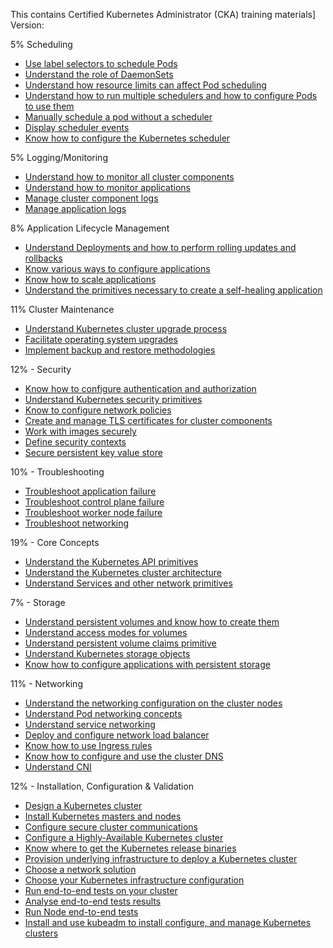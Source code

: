 This contains Certified Kubernetes Administrator (CKA) training materials] 
Version: 

5% Scheduling
- [Use label selectors to schedule Pods](cka/5_Scheduling/Use-label-selectors-to-schedule-Pods/readme.md)
- [Understand the role of DaemonSets](cka/5_Scheduling/Understand-the-role-of-DaemonSets/readme.md)
- [Understand how resource limits can affect Pod scheduling](cka/5_Scheduling/Understand-how-resource-limits-can-affect-Pod-scheduling/readme.md)
- [Understand how to run multiple schedulers and how to configure Pods to use them](cka/5_Scheduling/Understand-how-to-run-multiple-schedulers-and-how-to-configure-Pods-to-use-them/readme.md)
- [Manually schedule a pod without a scheduler](cka/5_Scheduling/Manually-schedule-a-pod-without-a-scheduler/readme.md)
- [Display scheduler events](cka/5_Scheduling/Display-scheduler-events/readme.md)
- [Know how to configure the Kubernetes scheduler](cka/5_Scheduling/Know-how-to-configure-the-Kubernetes-scheduler/readme.md)

5% Logging/Monitoring
- [Understand how to monitor all cluster components](cka/5_Logging_Monitoring/Understand-how-to-monitor-all-cluster-components/readme.md)
- [Understand how to monitor applications](cka/5_Logging_Monitoring/Understand-how-to-monitor-applications/readme.md)
- [Manage cluster component logs](cka/5_Logging_Monitoring/Manage-cluster-component-logs/readme.md)
- [Manage application logs](cka/5_Logging_Monitoring/Manage-application-logs/readme.md)

8% Application Lifecycle Management
- [Understand Deployments and how to perform rolling updates and rollbacks](cka/8_Application_Lifecycle_Management/Understand-Deployments-and-how-to-perform-rolling-updates-and-rollbacks/readme.md)
- [Know various ways to configure applications](cka/8_Application_Lifecycle_Management/Know-various-ways-to-configure-applications/readme.md)
- [Know how to scale applications](cka/8_Application_Lifecycle_Management/Know-how-to-scale-applications/readme.md)
- [Understand the primitives necessary to create a self-healing application](cka/8_Application_Lifecycle_Management/Understand-the-primitives-necessary-to-create-a-self-healing-application/readme.md)

11% Cluster Maintenance
- [Understand Kubernetes cluster upgrade process](cka/11_Cluster_Maintenance/Understand-Kubernetes-cluster-upgrade-process/readme.md)
- [Facilitate operating system upgrades](cka/11_Cluster_Maintenance/Facilitate-operating-system-upgrades/readme.md)
- [Implement backup and restore methodologies](cka/11_Cluster_Maintenance/Implement-backup-and-restore-methodologies/readme.md)

12% - Security
- [Know how to configure authentication and authorization](cka/12_Security/Know-how-to-configure-authentication-and-authorization/readme.md)
- [Understand Kubernetes security primitives](cka/12_Security/Understand-Kubernetes-security-primitives/readme.md)
- [Know to configure network policies](cka/12_Security/Know-to-configure-network-policies/readme.md)
- [Create and manage TLS certificates for cluster components](cka/12_Security/Create-and-manage-TLS-certificates-for-cluster-components/readme.md)
- [Work with images securely](cka/12_Security/Work-with-images-securely/readme.md)
- [Define security contexts](cka/12_Security/Define-security-contexts/readme.md)
- [Secure persistent key value store](cka/12_Security/Secure-persistent-key-value-store/readme.md)

10% - Troubleshooting 
- [Troubleshoot application failure](cka/10_Troubleshooting/Troubleshoot-application-failure/readme.md)
- [Troubleshoot control plane failure](cka/10_Troubleshooting/Troubleshoot-control-plane-failure/readme.md)
- [Troubleshoot worker node failure](cka/10_Troubleshooting/Troubleshoot-worker-node-failure/readme.md)
- [Troubleshoot networking](cka/10_Troubleshooting/Troubleshoot-networking/readme.md)

19% - Core Concepts
- [Understand the Kubernetes API primitives](cka/19_Core_Concepts/Understand-the-Kubernetes-API-primitives/readme.md)
- [Understand the Kubernetes cluster architecture](cka/19_Core_Concepts/Understand-the-Kubernetes-cluster-architecture/readme.md)
- [Understand Services and other network primitives](cka/19_Core_Concepts/Understand-Services-and-other-network-primitives/readme.md)


7% - Storage
- [Understand persistent volumes and know how to create them](cka/7_Storage/Understand-persistent-volumes-and-know-how-to-create-them/readme.md)
- [Understand access modes for volumes](cka/7_Storage/Understand-access-modes-for-volumes/readme.md)
- [Understand persistent volume claims primitive](cka/7_Storage/Understand-persistent-volume-claims-primitive/readme.md)
- [Understand Kubernetes storage objects](cka/7_Storage/Understand-Kubernetes-storage-objects/readme.md)
- [Know how to configure applications with persistent storage](cka/7_Storage/Know-how-to-configure-applications-with-persistent-storage/readme.md)

11% - Networking
- [Understand the networking configuration on the cluster nodes](cka/11_Networking/Understand-the-networking-configuration-on-the-cluster-nodes/readme.md)
- [Understand Pod networking concepts](cka/11_Networking/Understand-Pod-networking-concepts/readme.md)
- [Understand service networking](cka/11_Networking/Understand-service-networking/readme.md)
- [Deploy and configure network load balancer](cka/11_Networking/Deploy-and-configure-network-load-balancer/readme.md)
- [Know how to use Ingress rules](cka/11_Networking/Know-how-to-use-Ingress-rules/readme.md)
- [Know how to configure and use the cluster DNS](cka/11_Networking/Know-how-to-configure-and-use-the-cluster-DNS/readme.md)
- [Understand CNI](cka/11_Networking/Understand-CNI/readme.md)


12% - Installation, Configuration & Validation
- [Design a Kubernetes cluster](cka/12_Installation_configuration_validation/Design-a-Kubernetes-cluster/readme.md)
- [Install Kubernetes masters and nodes](cka/12_Installation_configuration_validation/Install-Kubernetes-masters-and-nodes/readme.md)
- [Configure secure cluster communications](cka/12_Installation_configuration_validation/Configure-secure-cluster-communications/readme.md)
- [Configure a Highly-Available Kubernetes cluster](cka/12_Installation_configuration_validation/Configure-a-Highly-Available-Kubernetes-cluster/readme.md)
- [Know where to get the Kubernetes release binaries](cka/12_Installation_configuration_validation/Know-where-to-get-the-Kubernetes-release-binaries/readme.md)
- [Provision underlying infrastructure to deploy a Kubernetes cluster](cka/12_Installation_configuration_validation/Provision-underlying-infrastructure-to-deploy-a-Kubernetes-cluster/readme.md)
- [Choose a network solution](cka/12_Installation_configuration_validation/Choose-a-network-solution/readme.md)
- [Choose your Kubernetes infrastructure configuration](cka/12_Installation_configuration_validation/Choose-your-Kubernetes-infrastructure-configuration/readme.md)
- [Run end-to-end tests on your cluster](cka/12_Installation_configuration_validation/Run-end-to-end-tests-on-your-cluster/readme.md)
- [Analyse end-to-end tests results](cka/12_Installation_configuration_validation/Analyse-end-to-end-tests-results/readme.md)
- [Run Node end-to-end tests](cka/12_Installation_configuration_validation/Run-Node-end-to-end-tests/readme.md)
- [Install and use kubeadm to install configure, and manage Kubernetes clusters](cka/12_Installation_configuration_validation/Install-and-use-kubeadm-to-install-configure,-and-manage-Kubernetes-clusters/readme.md)
